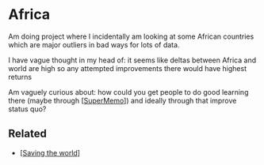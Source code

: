# Africa



Am doing project where I incidentally am looking at some African countries which are major outliers in bad ways for lots of data.

I have vague thought in my head of: it seems like deltas between Africa and world are high so any attempted improvements there would have highest returns

Am vaguely curious about: how could you get people to do good learning there (maybe through [[SuperMemo]]) and ideally through that improve status quo?

## Related
- [[Saving the world]]


[//begin]: # "Autogenerated link references for markdown compatibility"
[SuperMemo]: SuperMemo "SuperMemo"
[Saving the world]: saving-the-world "Saving the World"
[//end]: # "Autogenerated link references"
